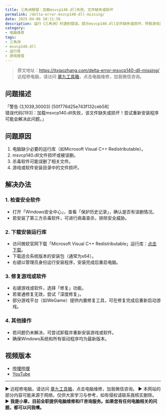 ```yaml
---
title: 三角洲报错：加载msvcp140.dll失败，文件缺失或损坏
permalink: /delta-error-msvcp140-dll-missing/
date: 2025-04-06 10:11:58
description: 运行《三角洲》时遇到错误，提示msvcp140.dll文件缺失或损坏，导致游戏无法正常启动。可能原因包括缺少必要运行库、文件损坏或被误删。本文提供详细的修复方案，包括安装运行库、使用WeGame修复工具等，帮助快速恢复游戏运行。
category:
- 电脑维修
tags:
- 三角洲
- msvcp140.dll
- 运行库
- 游戏报错
---
```


> 原文地址：<https://itxiaozhang.com/delta-error-msvcp140-dll-missing/>  
> 远程修电脑，请访问 [章九工具箱](https://zhang9.com/)，点击电脑维修，加我微信咨询。 

## 问题描述  

「警告 (3,1039,30003) [50f776d25e743f132ceb58]  
错误代码[193]：加载msvcp140.dll失败，该文件缺失或损坏！尝试重新安装程序可能会解决此问题。」  

## 问题原因  

1. 电脑缺少必要的运行库（如Microsoft Visual C++ Redistributable）。  
2. msvcp140.dll文件损坏或被误删。  
3. 杀毒软件可能误删了相关文件。  
4. 游戏或软件安装目录中的文件损坏。  

## 解决办法  

### 1. 检查安全软件  

- 打开「Windows安全中心」，查看「保护历史记录」，确认是否有误删情况。  
- 若安装了第三方杀毒软件，可进行病毒查杀，排除安全威胁。  

### 2. 下载安装运行库  

- 访问微软官网下载「Microsoft Visual C++ Redistributable」运行库：[点击下载](https://learn.microsoft.com/zh-cn/cpp/windows/latest-supported-vc-redist?view=msvc-170)。  
- 下载适合系统版本的安装包（通常为x64）。  
- 右键以管理员身份运行安装程序，安装完成后重启电脑。  

### 3. 修复游戏或软件  

- 右键游戏或软件，选择「修复」功能。  
- 若普通修复无效，尝试「深度修复」。  
- 部分游戏平台（如WeGame）提供内置修复工具，可在修复完成后重新启动游戏。  

### 4. 其他操作  

- 若问题仍未解决，可尝试卸载并重新安装游戏或软件。  
- 确保Windows系统和所有驱动程序均为最新版本。  

## 视频版本

- [哔哩哔哩](https://space.bilibili.com/3546607630944387)
- [YouTube](https://www.youtube.com/@itxiaozhang)

---
▶ 远程修电脑，请访问 [章九工具箱](https://zhang9.com/)，点击电脑维修，加我微信咨询。 
▶ 本网站的部分内容可能来源于网络，仅供大家学习与参考，如有侵权请联系我核实删除。  
▶ **我是小章，目前全职提供电脑维修和IT咨询服务。如果您有任何电脑相关的问题，都可以问我噢。**  
